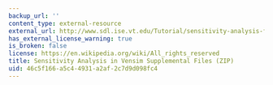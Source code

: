```yaml
---
backup_url: ''
content_type: external-resource
external_url: http://www.sdl.ise.vt.edu/Tutorial/sensitivity-analysis-files.zip
has_external_license_warning: true
is_broken: false
license: https://en.wikipedia.org/wiki/All_rights_reserved
title: Sensitivity Analysis in Vensim Supplemental Files (ZIP)
uid: 46c5f166-a5c4-4931-a2af-2c7d9d098fc4
---
```

